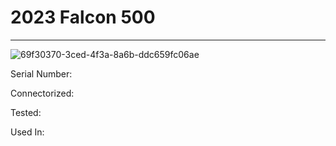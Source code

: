 # **2023 Falcon 500**
---

![69f30370-3ced-4f3a-8a6b-ddc659fc06ae](https://mcquaidrobotics.github.io/inv/images/69f30370-3ced-4f3a-8a6b-ddc659fc06ae.png)

Serial Number: 

Connectorized: 

Tested: 

Used In: 

